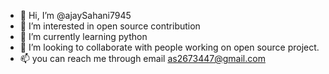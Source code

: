 - 👋 Hi, I’m @ajaySahani7945
- 👀 I’m interested in open source contribution
- 🌱 I’m currently learning python
- 💞️ I’m looking to collaborate with people working on open source project.
- 📫 you can reach me through email as2673447@gmail.com 

<!---
ajaySahani7945/ajaySahani7945 is a ✨ special ✨ repository because its `README.md` (this file) appears on your GitHub profile.
You can click the Preview link to take a look at your changes.
--->
